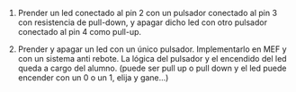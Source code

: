  1. Prender un led conectado al pin 2 con un pulsador conectado al pin 3 con resistencia de pull-down, y apagar dicho led con otro pulsador conectado al pin 4 como pull-up.  

 2. Prender y apagar un led con un único pulsador. Implementarlo en MEF y con un sistema anti rebote. La lógica del pulsador y el encendido del led queda a cargo del alumno. (puede ser pull up o pull down y el led puede encender con un 0 o un 1, elija y gane...)